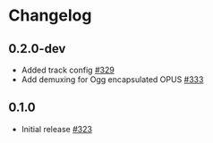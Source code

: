 # Changelog

## 0.2.0-dev

* Added track config [#329](https://github.com/jellyfish-dev/membrane_rtc_engine/pull/329)
* Add demuxing for Ogg encapsulated OPUS [#333](https://github.com/jellyfish-dev/membrane_rtc_engine/pull/333)

## 0.1.0
* Initial release [#323](https://github.com/jellyfish-dev/membrane_rtc_engine/pull/323)

